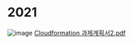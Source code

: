 # 2021

![image](https://user-images.githubusercontent.com/46724661/189931793-6e163a28-5ee6-40ab-a515-0d860ae30d9b.png)
[Cloudformation 과제계획서2.pdf](https://github.com/wlsdn2316/AWS-transit_GW-EFS-Openswan/files/9558243/Cloudformation.2.pdf)
